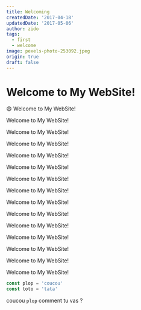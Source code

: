 ```yaml
---
title: Welcoming
createdDate: '2017-04-18'
updatedDate: '2017-05-06'
author: zido
tags:
  - first
  - welcome
image: pexels-photo-253092.jpeg
origin: true
draft: false
---
```


# Welcome to My WebSite!

:smile: Welcome to My WebSite!

Welcome to My WebSite!

Welcome to My WebSite!

Welcome to My WebSite!

Welcome to My WebSite!

Welcome to My WebSite!

Welcome to My WebSite!

Welcome to My WebSite!

Welcome to My WebSite!

Welcome to My WebSite!

Welcome to My WebSite!

Welcome to My WebSite!

Welcome to My WebSite!

Welcome to My WebSite!

Welcome to My WebSite!

```javascript
const plop = 'coucou'
const toto = 'tata'
```

coucou `plop` comment tu vas ?
